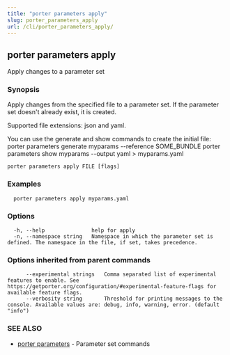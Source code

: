 ```yaml
---
title: "porter parameters apply"
slug: porter_parameters_apply
url: /cli/porter_parameters_apply/
---
```

## porter parameters apply

Apply changes to a parameter set

### Synopsis

Apply changes from the specified file to a parameter set. If the parameter set doesn't already exist, it is created.

Supported file extensions: json and yaml.

You can use the generate and show commands to create the initial file:
  porter parameters generate myparams --reference SOME_BUNDLE
  porter parameters show myparams --output yaml > myparams.yaml


```
porter parameters apply FILE [flags]
```

### Examples

```
  porter parameters apply myparams.yaml
```

### Options

```
  -h, --help               help for apply
  -n, --namespace string   Namespace in which the parameter set is defined. The namespace in the file, if set, takes precedence.
```

### Options inherited from parent commands

```
      --experimental strings   Comma separated list of experimental features to enable. See https://getporter.org/configuration/#experimental-feature-flags for available feature flags.
      --verbosity string       Threshold for printing messages to the console. Available values are: debug, info, warning, error. (default "info")
```

### SEE ALSO

* [porter parameters](/cli/porter_parameters/)	 - Parameter set commands

